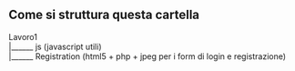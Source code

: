 ## Come si struttura questa cartella

Lavoro1  
  |______ js            (javascript utili)     
  |______ Registration  (html5 + php + jpeg per i form di login e registrazione)
